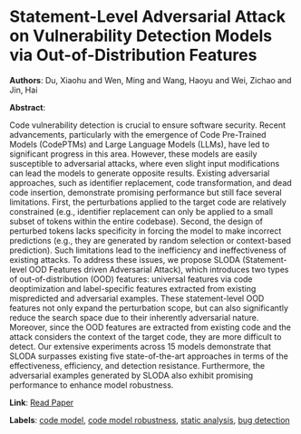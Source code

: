 # Statement-Level Adversarial Attack on Vulnerability Detection Models via Out-of-Distribution Features

**Authors**: Du, Xiaohu and Wen, Ming and Wang, Haoyu and Wei, Zichao and Jin, Hai

**Abstract**:

Code vulnerability detection is crucial to ensure software security. Recent advancements, particularly with the emergence of Code Pre-Trained Models (CodePTMs) and Large Language Models (LLMs), have led to significant progress in this area. However, these models are easily susceptible to adversarial attacks, where even slight input modifications can lead the models to generate opposite results. Existing adversarial approaches, such as identifier replacement, code transformation, and dead code insertion, demonstrate promising performance but still face several limitations. First, the perturbations applied to the target code are relatively constrained (e.g., identifier replacement can only be applied to a small subset of tokens within the entire codebase). Second, the design of perturbed tokens lacks specificity in forcing the model to make incorrect predictions (e.g., they are generated by random selection or context-based prediction). Such limitations lead to the inefficiency and ineffectiveness of existing attacks. To address these issues, we propose SLODA (Statement-level OOD Features driven Adversarial Attack), which introduces two types of out-of-distribution (OOD) features: universal features via code deoptimization and label-specific features extracted from existing mispredicted and adversarial examples. These statement-level OOD features not only expand the perturbation scope, but can also significantly reduce the search space due to their inherently adversarial nature. Moreover, since the OOD features are extracted from existing code and the attack considers the context of the target code, they are more difficult to detect. Our extensive experiments across 15 models demonstrate that SLODA surpasses existing five state-of-the-art approaches in terms of the effectiveness, efficiency, and detection resistance. Furthermore, the adversarial examples generated by SLODA also exhibit promising performance to enhance model robustness.

**Link**: [Read Paper](https://doi.org/10.1145/3729403)

**Labels**: [code model](../../labels/code_model.md), [code model robustness](../../labels/code_model_robustness.md), [static analysis](../../labels/static_analysis.md), [bug detection](../../labels/bug_detection.md)
